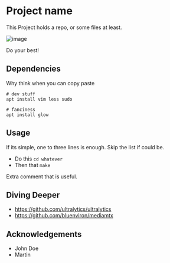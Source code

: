 # Project name

This Project holds a repo, or some files at least.

![image](no_image)

Do your best! 

## Dependencies

Why think when you can copy paste

```
# dev stuff
apt install vim less sudo 

# fanciness
apt install glow 
```

## Usage

If its simple, one to three lines is enough. Skip the list if could be.
- Do this `cd whatever`
- Then that `make`

Extra comment that is useful.


## Diving Deeper

- https://github.com/ultralytics/ultralytics
- https://github.com/bluenviron/mediamtx

## Acknowledgements

- John Doe
- Martin

<!--
This is an html comment 

Plans that I dont want showing up:

- This
- That

-->